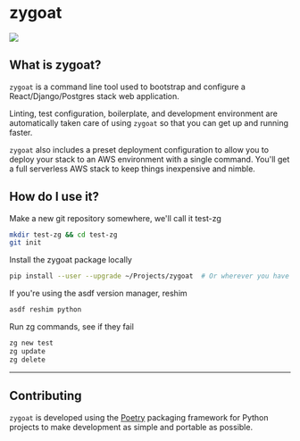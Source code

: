 # zygoat

<img src="https://user-images.githubusercontent.com/640862/75250233-e287ea80-57a5-11ea-9d9f-553662a17706.jpeg" />

## What is zygoat?

`zygoat` is a command line tool used to bootstrap and configure a React/Django/Postgres stack web application.

Linting, test configuration, boilerplate, and development environment are automatically taken care of using `zygoat` so that you can get up and running faster.

`zygoat` also includes a preset deployment configuration to allow you to deploy your stack to an AWS environment with a single command. You'll get a full serverless AWS stack to keep things inexpensive and nimble.

## How do I use it?

Make a new git repository somewhere, we'll call it test-zg

```bash
mkdir test-zg && cd test-zg
git init
```

Install the zygoat package locally

```bash
pip install --user --upgrade ~/Projects/zygoat  # Or wherever you have it
```

If you're using the asdf version manager, reshim

```bash
asdf reshim python
```

Run zg commands, see if they fail

```bash
zg new test
zg update
zg delete
```

---

## Contributing

`zygoat` is developed using the [Poetry](https://python-poetry.org/docs/) packaging framework for Python projects to make development as simple and portable as possible.

